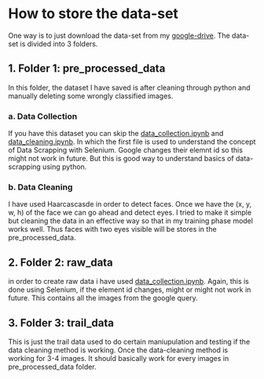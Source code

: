 # How to store the data-set

One way is to just download the data-set from my [google-drive](https://tinyurl.com/IndianCricketTeamData).
The data-set is divided into 3 folders. 

## 1. Folder 1: pre_processed_data

In this folder, the dataset I have saved is after cleaning through python and manually deleting some wrongly classified images.

  ### a. Data Collection
  
  If you have this dataset you can skip the [data_collection.ipynb](/code/data_collection.ipynb) and [data_cleaning.ipynb](/code/data_cleaning.ipynb).
  In which the first file is used to understand the concept of Data Scrapping with Selenium.
  Google changes their elemnt id so this might not work in future.
  But this is good way to understand basics of data-scrapping using python.
  
  ### b. Data Cleaning
  
  I have used Haarcascasde in order to detect faces.
  Once we have the (x, y, w, h) of the face we can go ahead and detect eyes.
  I tried to make it simple but cleaning the data in an effective way so that in my training phase model works well.
  Thus faces with two eyes visible will be stores in the pre_processed_data.
  
## 2. Folder 2: raw_data

in order to create raw data i have used [data_collection.ipynb](/code/data_collection.ipynb).
Again, this is done using Selenium, if the element id changes, might or might not work in future.
This contains all the images from the google query.

## 3. Folder 3: trail_data

This is just the trail data used to do certain maniupulation and testing if the data cleaning method is working.
Once the data-cleaning method is working for 3-4 images. 
It should basically work for every images in pre_processed_data folder.
